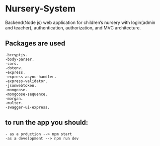 # Nursery-System

Backend(Node js) web application for children’s nursery with login(admin and
teacher), authentication, authorization, and MVC architecture.

## Packages are used

    -bcryptjs.
    -body-parser.
    -cors.
    -dotenv.
    -express.
    -express-async-handler.
    -express-validator.
    -jsonwebtoken.
    -mongoose.
    -mongoose-sequence.
    -morgan.
    -multer.
    -swagger-ui-express.

## to run the app you should:

    - as a prduction --> npm start
    -as a development --> npm run dev
